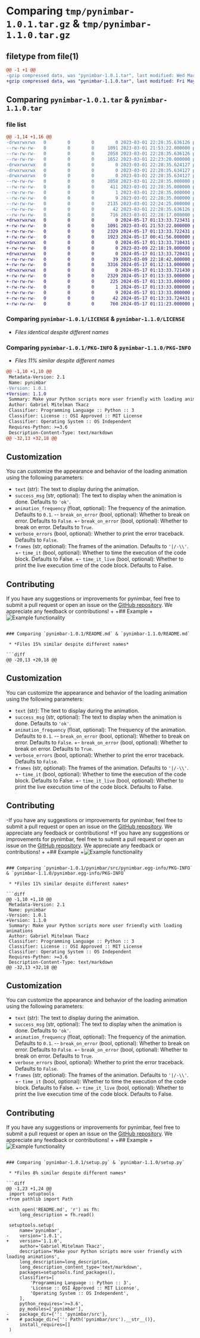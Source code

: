 # Comparing `tmp/pynimbar-1.0.1.tar.gz` & `tmp/pynimbar-1.1.0.tar.gz`

## filetype from file(1)

```diff
@@ -1 +1 @@
-gzip compressed data, was "pynimbar-1.0.1.tar", last modified: Wed Mar  1 22:28:35 2023, max compression
+gzip compressed data, was "pynimbar-1.1.0.tar", last modified: Fri May 17 01:13:33 2024, max compression
```

## Comparing `pynimbar-1.0.1.tar` & `pynimbar-1.1.0.tar`

### file list

```diff
@@ -1,14 +1,16 @@
-drwxrwxrwx   0        0        0        0 2023-03-01 22:28:35.636126 pynimbar-1.0.1/
--rw-rw-rw-   0        0        0     1091 2023-03-01 21:53:22.000000 pynimbar-1.0.1/LICENSE
--rw-rw-rw-   0        0        0     2058 2023-03-01 22:28:35.636126 pynimbar-1.0.1/PKG-INFO
--rw-rw-rw-   0        0        0     1652 2023-03-01 22:23:20.000000 pynimbar-1.0.1/README.md
-drwxrwxrwx   0        0        0        0 2023-03-01 22:28:35.624127 pynimbar-1.0.1/pynimbar/
-drwxrwxrwx   0        0        0        0 2023-03-01 22:28:35.634127 pynimbar-1.0.1/pynimbar/src/
-drwxrwxrwx   0        0        0        0 2023-03-01 22:28:35.634127 pynimbar-1.0.1/pynimbar/src/pynimbar.egg-info/
--rw-rw-rw-   0        0        0     2058 2023-03-01 22:28:35.000000 pynimbar-1.0.1/pynimbar/src/pynimbar.egg-info/PKG-INFO
--rw-rw-rw-   0        0        0      411 2023-03-01 22:28:35.000000 pynimbar-1.0.1/pynimbar/src/pynimbar.egg-info/SOURCES.txt
--rw-rw-rw-   0        0        0        1 2023-03-01 22:28:35.000000 pynimbar-1.0.1/pynimbar/src/pynimbar.egg-info/dependency_links.txt
--rw-rw-rw-   0        0        0        9 2023-03-01 22:28:35.000000 pynimbar-1.0.1/pynimbar/src/pynimbar.egg-info/top_level.txt
--rw-rw-rw-   0        0        0     2135 2023-03-01 22:24:25.000000 pynimbar-1.0.1/pynimbar/src/pynimbar.py
--rw-rw-rw-   0        0        0       42 2023-03-01 22:28:35.636126 pynimbar-1.0.1/setup.cfg
--rw-rw-rw-   0        0        0      716 2023-03-01 22:28:17.000000 pynimbar-1.0.1/setup.py
+drwxrwxrwx   0        0        0        0 2024-05-17 01:13:33.723431 pynimbar-1.1.0/
+-rw-rw-rw-   0        0        0     1091 2023-03-01 21:53:22.000000 pynimbar-1.1.0/LICENSE
+-rw-rw-rw-   0        0        0     2329 2024-05-17 01:13:33.722431 pynimbar-1.1.0/PKG-INFO
+-rw-rw-rw-   0        0        0     1923 2024-05-17 00:41:56.000000 pynimbar-1.1.0/README.md
+drwxrwxrwx   0        0        0        0 2024-05-17 01:13:33.710431 pynimbar-1.1.0/pynimbar/
+-rw-rw-rw-   0        0        0        0 2023-03-09 22:18:19.000000 pynimbar-1.1.0/pynimbar/__init__.py
+drwxrwxrwx   0        0        0        0 2024-05-17 01:13:33.720431 pynimbar-1.1.0/pynimbar/src/
+-rw-rw-rw-   0        0        0       39 2023-03-09 22:18:42.000000 pynimbar-1.1.0/pynimbar/src/__init__.py
+-rw-rw-rw-   0        0        0     3316 2024-05-17 01:12:13.000000 pynimbar-1.1.0/pynimbar/src/pynimbar.py
+drwxrwxrwx   0        0        0        0 2024-05-17 01:13:33.721430 pynimbar-1.1.0/pynimbar.egg-info/
+-rw-rw-rw-   0        0        0     2329 2024-05-17 01:13:33.000000 pynimbar-1.1.0/pynimbar.egg-info/PKG-INFO
+-rw-rw-rw-   0        0        0      225 2024-05-17 01:13:33.000000 pynimbar-1.1.0/pynimbar.egg-info/SOURCES.txt
+-rw-rw-rw-   0        0        0        1 2024-05-17 01:13:33.000000 pynimbar-1.1.0/pynimbar.egg-info/dependency_links.txt
+-rw-rw-rw-   0        0        0        9 2024-05-17 01:13:33.000000 pynimbar-1.1.0/pynimbar.egg-info/top_level.txt
+-rw-rw-rw-   0        0        0       42 2024-05-17 01:13:33.724431 pynimbar-1.1.0/setup.cfg
+-rw-rw-rw-   0        0        0      760 2024-05-17 01:11:23.000000 pynimbar-1.1.0/setup.py
```

### Comparing `pynimbar-1.0.1/LICENSE` & `pynimbar-1.1.0/LICENSE`

 * *Files identical despite different names*

### Comparing `pynimbar-1.0.1/PKG-INFO` & `pynimbar-1.1.0/PKG-INFO`

 * *Files 11% similar despite different names*

```diff
@@ -1,10 +1,10 @@
 Metadata-Version: 2.1
 Name: pynimbar
-Version: 1.0.1
+Version: 1.1.0
 Summary: Make your Python scripts more user friendly with loading animations
 Author: Gabriel Mitelman Tkacz
 Classifier: Programming Language :: Python :: 3
 Classifier: License :: OSI Approved :: MIT License
 Classifier: Operating System :: OS Independent
 Requires-Python: >=3.6
 Description-Content-Type: text/markdown
@@ -32,13 +32,18 @@
 ```
 
 ## Customization
 You can customize the appearance and behavior of the loading animation using the following parameters:
 - `text` (str): The text to display during the animation.
 - `success_msg` (str, optional): The text to display when the animation is done. Defaults to `'ok'`.
 - `animation_frequency` (float, optional): The frequency of the animation. Defaults to `0.1`.
-- `break_on_error` (bool, optional): Whether to break on error. Defaults to `False`.
+- `break_on_error` (bool, optional): Whether to break on error. Defaults to `True`.
 - `verbose_errors` (bool, optional): Whether to print the error traceback. Defaults to `False`.
 - `frames` (str, optional): The frames of the animation. Defaults to `'|/-\\'`.
+- `time_it` (bool, optional): Whether to time the execution of the code block. Defaults to False.
+- `time_it_live` (bool, optional): Whether to print the live execution time of the code block. Defaults to False.
 
 ## Contributing
 If you have any suggestions or improvements for pynimbar, feel free to submit a pull request or open an issue on the [GitHub repository](https://github.com/gtkacz/pynimbar). We appreciate any feedback or contributions!
+
+## Example
+![Example functionality](/img/example.gif)
```

### Comparing `pynimbar-1.0.1/README.md` & `pynimbar-1.1.0/README.md`

 * *Files 15% similar despite different names*

```diff
@@ -20,13 +20,18 @@
 ```
 
 ## Customization
 You can customize the appearance and behavior of the loading animation using the following parameters:
 - `text` (str): The text to display during the animation.
 - `success_msg` (str, optional): The text to display when the animation is done. Defaults to `'ok'`.
 - `animation_frequency` (float, optional): The frequency of the animation. Defaults to `0.1`.
-- `break_on_error` (bool, optional): Whether to break on error. Defaults to `False`.
+- `break_on_error` (bool, optional): Whether to break on error. Defaults to `True`.
 - `verbose_errors` (bool, optional): Whether to print the error traceback. Defaults to `False`.
 - `frames` (str, optional): The frames of the animation. Defaults to `'|/-\\'`.
+- `time_it` (bool, optional): Whether to time the execution of the code block. Defaults to False.
+- `time_it_live` (bool, optional): Whether to print the live execution time of the code block. Defaults to False.
 
 ## Contributing
-If you have any suggestions or improvements for pynimbar, feel free to submit a pull request or open an issue on the [GitHub repository](https://github.com/gtkacz/pynimbar). We appreciate any feedback or contributions!
+If you have any suggestions or improvements for pynimbar, feel free to submit a pull request or open an issue on the [GitHub repository](https://github.com/gtkacz/pynimbar). We appreciate any feedback or contributions!
+
+## Example
+![Example functionality](/img/example.gif)
```

### Comparing `pynimbar-1.0.1/pynimbar/src/pynimbar.egg-info/PKG-INFO` & `pynimbar-1.1.0/pynimbar.egg-info/PKG-INFO`

 * *Files 11% similar despite different names*

```diff
@@ -1,10 +1,10 @@
 Metadata-Version: 2.1
 Name: pynimbar
-Version: 1.0.1
+Version: 1.1.0
 Summary: Make your Python scripts more user friendly with loading animations
 Author: Gabriel Mitelman Tkacz
 Classifier: Programming Language :: Python :: 3
 Classifier: License :: OSI Approved :: MIT License
 Classifier: Operating System :: OS Independent
 Requires-Python: >=3.6
 Description-Content-Type: text/markdown
@@ -32,13 +32,18 @@
 ```
 
 ## Customization
 You can customize the appearance and behavior of the loading animation using the following parameters:
 - `text` (str): The text to display during the animation.
 - `success_msg` (str, optional): The text to display when the animation is done. Defaults to `'ok'`.
 - `animation_frequency` (float, optional): The frequency of the animation. Defaults to `0.1`.
-- `break_on_error` (bool, optional): Whether to break on error. Defaults to `False`.
+- `break_on_error` (bool, optional): Whether to break on error. Defaults to `True`.
 - `verbose_errors` (bool, optional): Whether to print the error traceback. Defaults to `False`.
 - `frames` (str, optional): The frames of the animation. Defaults to `'|/-\\'`.
+- `time_it` (bool, optional): Whether to time the execution of the code block. Defaults to False.
+- `time_it_live` (bool, optional): Whether to print the live execution time of the code block. Defaults to False.
 
 ## Contributing
 If you have any suggestions or improvements for pynimbar, feel free to submit a pull request or open an issue on the [GitHub repository](https://github.com/gtkacz/pynimbar). We appreciate any feedback or contributions!
+
+## Example
+![Example functionality](/img/example.gif)
```

### Comparing `pynimbar-1.0.1/setup.py` & `pynimbar-1.1.0/setup.py`

 * *Files 8% similar despite different names*

```diff
@@ -1,23 +1,24 @@
 import setuptools
+from pathlib import Path
 
 with open('README.md', 'r') as fh:
     long_description = fh.read()
 
 setuptools.setup(
     name='pynimbar',
-    version='1.0.1',
+    version='1.1.0',
     author='Gabriel Mitelman Tkacz',
     description='Make your Python scripts more user friendly with loading animations',
     long_description=long_description,
     long_description_content_type='text/markdown',
     packages=setuptools.find_packages(),
     classifiers=[
         'Programming Language :: Python :: 3',
         'License :: OSI Approved :: MIT License',
         'Operating System :: OS Independent',
     ],
     python_requires='>=3.6',
     py_modules=['pynimbar'],
-    package_dir={'': 'pynimbar/src'},
+    # package_dir={'': Path('pynimbar/src').__str__()},
     install_requires=[]
 )
```

